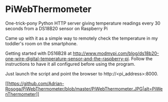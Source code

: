 # PiWebThermometer
One-trick-pony Python HTTP server giving temperature readings every 30 seconds from a DS18B20 sensor on Raspberry Pi

Came up with it as a simple way to remotely check the temperature in my toddler's room on the smartphone.

Getting started with DS16B28 at http://www.modmypi.com/blog/ds18b20-one-wire-digital-temperature-sensor-and-the-raspberry-pi.
Follow the instructions to have it all configured before using the program.

Just launch the script and point the browser to http://<pi_address>:8000.

[[https://github.com/Adrian-Rosoga/PiWebThermometer/blob/master/PiWebThermometer.JPG|alt=PiWenThermometer]]
